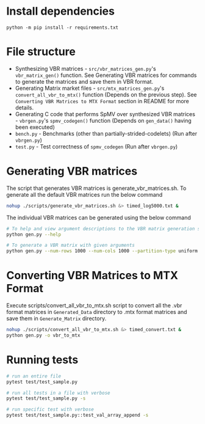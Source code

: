 # Install dependencies

```
python -m pip install -r requirements.txt
```

# File structure

* Synthesizing VBR matrices - `src/vbr_matrices_gen.py`'s `vbr_matrix_gen()` function. See Generating VBR matrices for commands to generate the matrices and save them in VBR format.
* Generating Matrix market files - `src/mtx_matrices_gen.py`'s `convert_all_vbr_to_mtx()` function (Depends on the previous step). See `Converting VBR Matrices to MTX Format` section in README for more details.
* Generating C code that performs SpMV over synthesized VBR matrices - `vbrgen.py`'s `spmv_codegen()` function (Depends on `gen_data()` having been executed)
* `bench.py` - Benchmarks (other than partially-strided-codelets) (Run after `vbrgen.py`)
* `test.py` - Test correctness of `spmv_codegen` (Run after `vbrgen.py`)


# Generating VBR matrices

The script that generates VBR matrices is generate_vbr_matrices.sh. To generate all the default VBR matrices run the below command

```bash
nohup ./scripts/generate_vbr_matrices.sh &> timed_log5000.txt &
```

The individual VBR matrices can be generated using the below command
```bash
# To help and view argument descriptions to the VBR matrix generation script
python gen.py --help

# To generate a VBR matrix with given arguments
python gen.py --num-rows 1000 --num-cols 1000 --partition-type uniform --row-split 50 --col-split 50 --percentage-of-blocks 20 --percentage-of-zeros 50
```

# Converting VBR Matrices to MTX Format

Execute scripts/convert_all_vbr_to_mtx.sh script to convert all the .vbr format matrices in `Generated_Data` directory to .mtx format matrices and save them in `Generate_Matrix` directory.

```bash
nohup ./scripts/convert_all_vbr_to_mtx.sh &> timed_convert.txt &
python gen.py -o vbr_to_mtx
```

# Running tests
```bash
# run an entire file
pytest test/test_sample.py

# run all tests in a file with verbose
pytest test/test_sample.py -s

# run specific test with verbose
pytest test/test_sample.py::test_val_array_append -s
```
